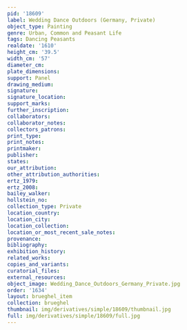 ```yaml
---
pid: '18609'
label: Wedding Dance Outdoors (Germany, Private)
object_type: Painting
genre: Urban, Common and Peasant Life
tags: Dancing Peasants
realdate: '1610'
height_cm: '39.5'
width_cm: '57'
diameter_cm: 
plate_dimensions: 
support: Panel
drawing_medium: 
signature: 
signature_location: 
support_marks: 
further_inscription: 
collaborators: 
collaborator_notes: 
collectors_patrons: 
print_type: 
print_notes: 
printmaker: 
publisher: 
states: 
our_attribution: 
other_attribution_authorities: 
ertz_1979: 
ertz_2008: 
bailey_walker: 
hollstein_no: 
collection_type: Private
location_country: 
location_city: 
location_collection: 
location_or_most_recent_sale_notes: 
provenance: 
bibliography: 
exhibition_history: 
related_works: 
copies_and_variants: 
curatorial_files: 
external_resources: 
object_image: Wedding_Dance_Outdoors_Germany_Private.jpg
order: '1634'
layout: brueghel_item
collection: brueghel
thumbnail: img/derivatives/simple/18609/thumbnail.jpg
full: img/derivatives/simple/18609/full.jpg
---
```

